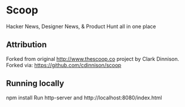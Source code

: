 # Scoop

Hacker News, Designer News, &amp; Product Hunt all in one place

## Attribution
Forked from original http://www.thescoop.co project by Clark Dinnison.  Forked via: https://github.com/cdinnison/scoop

## Running locally
npm install
Run http-server and http://localhost:8080/index.html